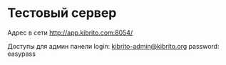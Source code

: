 # Тестовый сервер 

Адрес в сети
http://app.kibrito.com:8054/

Доступы для админ панели
login: kibrito-admin@kibrito.org
password: easypass